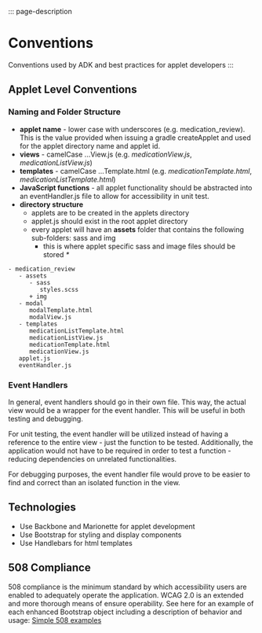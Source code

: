 ::: page-description
# Conventions #
Conventions used by ADK and best practices for applet developers
:::

## Applet Level Conventions ##
### Naming and Folder Structure ###
- **applet name** - lower case with underscores (e.g. medication_review).  This is the value provided when issuing a gradle createApplet and used for the applet directory name and applet id.
- **views** - camelCase ...View.js (e.g. _medicationView.js_, _medicationListView.js_)
- **templates** - camelCase ...Template.html (e.g. _medicationTemplate.html_, _medicationListTemplate.html_)
- **JavaScript functions** - all applet functionality should be abstracted into an eventHandler.js file to allow for accessibility in unit test.
- **directory structure**
    - applets are to be created in the applets directory
    - applet.js should exist in the root applet directory
    - every applet will have an **assets** folder that contains the following sub-folders: sass and img
        - this is where applet specific sass and image files should be stored _*_
```
- medication_review
   - assets
      - sass
         styles.scss
      + img
   - modal
      modalTemplate.html
      modalView.js
   - templates
      medicationListTemplate.html
      medicationListView.js
      medicationTemplate.html
      medicationView.js
   applet.js
   eventHandler.js
```

### Event Handlers ###
In general, event handlers should go in their own file. This way, the actual view would be a wrapper for the event handler. This will be useful in both testing and debugging.

For unit testing, the event handler will be utilized instead of having a reference to the entire view - just the function to be tested. Additionally, the application would not have to be required in order to test a function - reducing dependencies on unrelated functionalities.

For debugging purposes, the event handler file would prove to be easier to find and correct than an isolated function in the view.

## Technologies ##
- Use Backbone and Marionette for applet development
- Use Bootstrap for styling and display components
- Use Handlebars for html templates

## 508 Compliance ##
508 compliance is the minimum standard by which accessibility users are enabled to adequately operate the application.  WCAG 2.0 is an extended and more thorough means of ensure operability.  See here for an example of each enhanced Bootstrap object including a description of behavior and usage: [Simple 508 examples][508_Compliance]

[508_Compliance]: ./508_compliance.html
